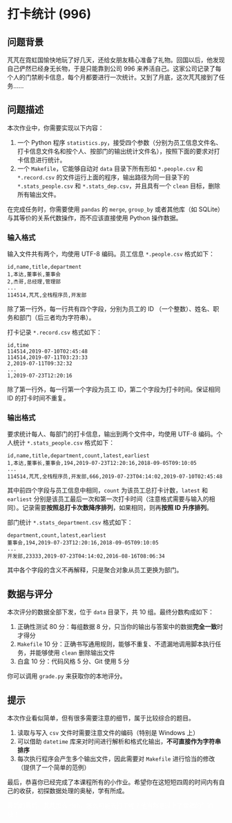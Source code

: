 # 打卡统计 (996)

## 问题背景

芃芃在霓虹国愉快地玩了好几天，还给女朋友精心准备了礼物。回国以后，他发现自己俨然已经身无长物，于是只能靠到公司 996 来养活自己。这家公司记录了每个人的门禁刷卡信息，每个月都要进行一次统计。又到了月底，这次芃芃接到了任务……

## 问题描述

本次作业中，你需要实现以下内容：

1. 一个 Python 程序 `statistics.py`，接受四个参数（分别为员工信息文件名、打卡信息文件名和按个人、按部门的输出统计文件名），按照下面的要求对打卡信息进行统计。
2. 一个 `Makefile`，它能够自动对 `data` 目录下所有形如 `*.people.csv` 和 `*.record.csv` 的文件运行上面的程序，输出路径为同一目录下的 `*.stats_people.csv` 和 `*.stats_dep.csv`，并且具有一个 `clean` 目标，删除所有输出文件。

在完成任务时，你需要使用 `pandas` 的 `merge`, `group_by` 或者其他库（如 SQLite）与其等价的关系代数操作，而不应该直接使用 Python 操作数据。

### 输入格式

输入文件共有两个，均使用 UTF-8 编码。员工信息 `*.people.csv` 格式如下：

```text
id,name,title,department
1,本达,董事长,董事会
2,杰哥,总经理,管理部
...
114514,芃芃,全栈程序员,开发部
```

除了第一行外，每一行共有四个字段，分别为员工的 ID （一个整数）、姓名、职务和部门（后三者均为字符串）。

打卡记录 `*.record.csv` 格式如下：

```text
id,time
114514,2019-07-10T02:45:48
114514,2019-07-11T03:23:33
2,2019-07-11T09:32:32
...
1,2019-07-23T12:20:16
```

除了第一行外，每一行第一个字段为员工 ID，第二个字段为打卡时间。保证相同 ID 的打卡时间不重复。

### 输出格式

要求统计每人、每部门的打卡信息，输出到两个文件中，均使用 UTF-8 编码。个人统计 `*.stats_people.csv` 格式如下：

```text
id,name,title,department,count,latest,earliest
1,本达,董事长,董事会,194,2019-07-23T12:20:16,2018-09-05T09:10:05
...
114514,芃芃,全栈程序员,开发部,666,2019-07-23T04:14:02,2019-07-10T02:45:48
```

其中前四个字段与员工信息中相同，`count` 为该员工总打卡计数，`latest` 和 `earliest` 分别是该员工最后一次和第一次打卡时间（注意格式需要与输入的相同）。记录需要**按照总打卡次数降序排列**，如果相同，则再**按照 ID 升序排列**。

部门统计 `*.stats_department.csv` 格式如下：

```text
department,count,latest,earliest
董事会,194,2019-07-23T12:20:16,2018-09-05T09:10:05
...
开发部,23333,2019-07-23T04:14:02,2016-08-16T08:06:34
```

其中各个字段的含义不再解释，只是聚合对象从员工更换为部门。

## 数据与评分

本次评分的数据全部下发，位于 `data` 目录下，共 10 组。最终分数构成如下：

1. 正确性测试 80 分：每组数据 8 分，只当你的输出与答案中的数据**完全一致**时才得分
2. `Makefile` 10 分：正确书写通用规则，能够不重复、不遗漏地调用脚本执行任务，并能够使用 `clean` 删除输出文件
3. 白盒 10 分：代码风格 5 分、Git 使用 5 分

你可以调用 `grade.py` 来获取你的本地评分。

## 提示

本次作业看似简单，但有很多需要注意的细节，属于比较综合的题目。

1. 读取与写入 `csv` 文件时需要注意文件的编码（特别是 Windows 上）
2. 可以借助 `datetime` 库来对时间进行解析和格式化输出，**不可直接作为字符串排序**
3. 每次执行程序会产生多个输出文件，因此需要对 `Makefile` 进行恰当的修改（提供了一个简单的范例）

最后，恭喜你已经完成了本课程所有的小作业。希望你在这短短四周的时间内有自己的收获，初探数据处理的奥秘，学有所成。

<span style="color:white">
最后的最后，芃芃那么 rich，怎么可能去打工呢？他当然是过上了幸福的生活啦！
</span>
